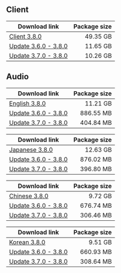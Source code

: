 ## Client

| Download link | Package size |
| ------------- | ------------:|
| [Client 3.8.0](https://autopatchhk.yuanshen.com/client_app/download/pc_zip/20230625120419_BEKxsz5x6A7uZvGW/GenshinImpact_3.8.0.zip) | 49.35 GB |
| [Update 3.6.0 - 3.8.0](https://autopatchhk.yuanshen.com/client_app/update/hk4e_global/10/game_3.6.0_3.8.0_hdiff_y846MR7XilnIdUoK.zip) | 11.65 GB |
| [Update 3.7.0 - 3.8.0](https://autopatchhk.yuanshen.com/client_app/update/hk4e_global/10/game_3.7.0_3.8.0_hdiff_wCu26d7XVB51UQbi.zip) | 10.26 GB |


## Audio

| Download link | Package size |
| ------------- | ------------:|
| [English 3.8.0](https://autopatchhk.yuanshen.com/client_app/download/pc_zip/20230625120419_BEKxsz5x6A7uZvGW/Audio_English(US)_3.8.0.zip) | 11.21 GB |
| [Update 3.6.0 - 3.8.0](https://autopatchhk.yuanshen.com/client_app/update/hk4e_global/10/en-us_3.6.0_3.8.0_hdiff_qTPOvM2gpjHyakWZ.zip) | 886.55 MB |
| [Update 3.7.0 - 3.8.0](https://autopatchhk.yuanshen.com/client_app/update/hk4e_global/10/en-us_3.7.0_3.8.0_hdiff_g4YF0QKZoAx1SBci.zip) | 404.84 MB |

| Download link | Package size |
| ------------- | ------------:|
| [Japanese 3.8.0](https://autopatchhk.yuanshen.com/client_app/download/pc_zip/20230625120419_BEKxsz5x6A7uZvGW/Audio_Japanese_3.8.0.zip) | 12.63 GB |
| [Update 3.6.0 - 3.8.0](https://autopatchhk.yuanshen.com/client_app/update/hk4e_global/10/ja-jp_3.6.0_3.8.0_hdiff_CqTocjlFw2s4POrB.zip) | 876.02 MB |
| [Update 3.7.0 - 3.8.0](https://autopatchhk.yuanshen.com/client_app/update/hk4e_global/10/ja-jp_3.7.0_3.8.0_hdiff_femTrvp6gAP05RM1.zip) | 396.80 MB |

| Download link | Package size |
| ------------- | ------------:|
| [Chinese 3.8.0](https://autopatchhk.yuanshen.com/client_app/download/pc_zip/20230625120419_BEKxsz5x6A7uZvGW/Audio_Chinese_3.8.0.zip) | 9.72 GB |
| [Update 3.6.0 - 3.8.0](https://autopatchhk.yuanshen.com/client_app/update/hk4e_global/10/zh-cn_3.6.0_3.8.0_hdiff_s67RMzLSKN09IljC.zip) | 676.74 MB |
| [Update 3.7.0 - 3.8.0](https://autopatchhk.yuanshen.com/client_app/update/hk4e_global/10/zh-cn_3.7.0_3.8.0_hdiff_iouZLFje3a1nfxD5.zip) | 306.46 MB |

| Download link | Package size |
| ------------- | ------------:|
| [Korean 3.8.0](https://autopatchhk.yuanshen.com/client_app/download/pc_zip/20230625120419_BEKxsz5x6A7uZvGW/Audio_Korean_3.8.0.zip) | 9.51 GB |
| [Update 3.6.0 - 3.8.0](https://autopatchhk.yuanshen.com/client_app/update/hk4e_global/10/ko-kr_3.6.0_3.8.0_hdiff_6fNz8wbocdnYOD1Q.zip) | 660.93 MB |
| [Update 3.7.0 - 3.8.0](https://autopatchhk.yuanshen.com/client_app/update/hk4e_global/10/ko-kr_3.7.0_3.8.0_hdiff_0mETUysXGcKuRja2.zip) | 308.64 MB |